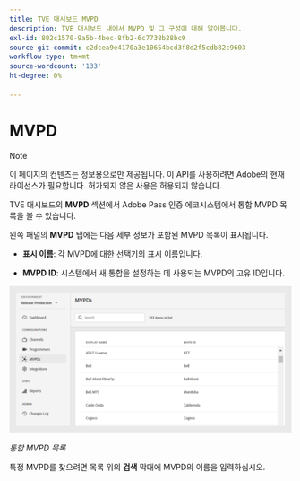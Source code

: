 ```yaml
---
title: TVE 대시보드 MVPD
description: TVE 대시보드 내에서 MVPD 및 그 구성에 대해 알아봅니다.
exl-id: 802c1570-9a5b-4bec-8fb2-6c7738b28bc9
source-git-commit: c2dcea9e4170a3e10654bcd3f8d2f5cdb82c9603
workflow-type: tm+mt
source-wordcount: '133'
ht-degree: 0%

---
```


# MVPD

>[!NOTE]
>
>이 페이지의 컨텐츠는 정보용으로만 제공됩니다. 이 API를 사용하려면 Adobe의 현재 라이선스가 필요합니다. 허가되지 않은 사용은 허용되지 않습니다.

TVE 대시보드의 **MVPD** 섹션에서 Adobe Pass 인증 에코시스템에서 통합 MVPD 목록을 볼 수 있습니다.

왼쪽 패널의 **MVPD** 탭에는 다음 세부 정보가 포함된 MVPD 목록이 표시됩니다.

* **표시 이름**: 각 MVPD에 대한 선택기의 표시 이름입니다.

* **MVPD ID**: 시스템에서 새 통합을 설정하는 데 사용되는 MVPD의 고유 ID입니다.

![통합 MVPD 목록](assets/mvpds-list.png)

*통합 MVPD 목록*

특정 MVPD를 찾으려면 목록 위의 **검색** 막대에 MVPD의 이름을 입력하십시오.

